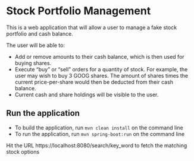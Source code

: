# Stock Portfolio Management

This is a web application that will allow a user to manage a fake stock portfolio and cash balance.

The user will be able to:

- Add or remove amounts to their cash balance, which is then used for buying shares.
- Execute “buy” or “sell” orders for a quantity of stock. For example, the user may wish to buy 3 GOOG shares. The amount of shares times the current price-per-share would then be deducted from their cash balance.
- Current cash and share holdings will be visible to the user.

## Run the application
- To build the application, run `mvn clean install` on the command line
- To run the application, run `mvn spring-boot:run` on the command line

Hit the URL https://localhost:8080/search/key_word to fetch the matching stock options 


